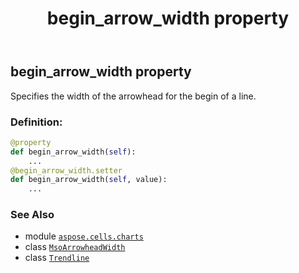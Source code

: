 ﻿---
title: begin_arrow_width property
second_title: Aspose.Cells for Python via .NET API References
description: 
type: docs
weight: 50
url: /aspose.cells.charts/trendline/begin_arrow_width/
is_root: false
---

## begin_arrow_width property


Specifies the width of the arrowhead for the begin of a line.
### Definition:
```python
@property
def begin_arrow_width(self):
    ...
@begin_arrow_width.setter
def begin_arrow_width(self, value):
    ...
```

### See Also
* module [`aspose.cells.charts`](../../)
* class [`MsoArrowheadWidth`](/cells/python-net/aspose.cells.drawing/msoarrowheadwidth)
* class [`Trendline`](/cells/python-net/aspose.cells.charts/trendline)
